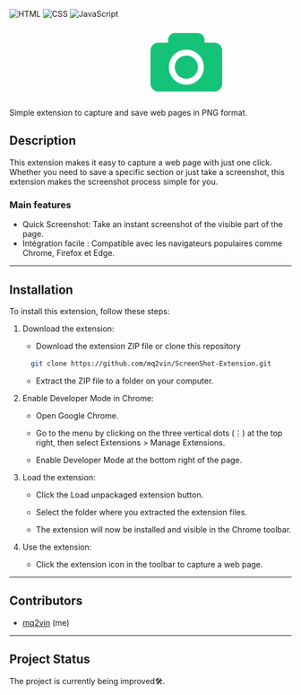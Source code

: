 ![HTML](https://img.shields.io/badge/HTML-5-E34F26?style=flat-square&logo=html5&logoColor=red)
![CSS](https://img.shields.io/badge/CSS-3-1572B6?style=flat-square&logo=css3&logoColor=blue)
![JavaScript](https://img.shields.io/badge/JavaScript-ES6-F7DF1E?style=flat-square&logo=javascript&logoColor=yellow)


<img style="margin-left: 50%; margin-right: 50%" src="icons/icon128.png" alt="logo" />


Simple extension to capture and save web pages in PNG format.
## Description
This extension makes it easy to capture a web page with just one click. Whether you need to save a specific section or just take a screenshot, this extension makes the screenshot process simple for you.
### Main features
- Quick Screenshot: Take an instant screenshot of the visible part of the page.
- Intégration facile : Compatible avec les navigateurs populaires comme Chrome, Firefox et Edge.

---
## Installation
To install this extension, follow these steps:

1. Download the extension:
   - Download the extension ZIP file or clone this repository 
   ```bash
     git clone https://github.com/mq2vin/ScreenShot-Extension.git
   ```

   - Extract the ZIP file to a folder on your computer.


2. Enable Developer Mode in Chrome:

   - Open Google Chrome.

   - Go to the menu by clicking on the three vertical dots (⋮) at the top right, then select Extensions > Manage Extensions.

   - Enable Developer Mode at the bottom right of the page.


3. Load the extension:

   - Click the Load unpackaged extension button.

   - Select the folder where you extracted the extension files.

   - The extension will now be installed and visible in the Chrome toolbar.


4. Use the extension:

   - Click the extension icon in the toolbar to capture a web page.
---
## Contributors
- [mq2vin](https://github.com/mq2vin) (me)
---
## Project Status
The project is currently being improved🛠️.
